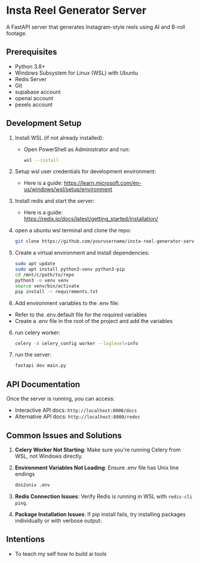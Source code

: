 # Insta Reel Generator Server

A FastAPI server that generates Instagram-style reels using AI and B-roll
footage.

## Prerequisites

- Python 3.8+
- Windows Subsystem for Linux (WSL) with Ubuntu
- Redis Server
- Git
- supabase account
- openai account
- pexels account

## Development Setup

1. Install WSL (if not already installed):
   - Open PowerShell as Administrator and run:
     ```bash
     wsl --install
     ```

2. Setup wsl user credentials for development environment:
   - Here is a guide:
     https://learn.microsoft.com/en-us/windows/wsl/setup/environment

3. Install redis and start the server:
   - Here is a guide: https://redis.io/docs/latest/getting_started/installation/

4. open a ubuntu wsl terminal and clone the repo:
   ```bash
   git clone https://github.com/yourusername/insta-reel-generator-server.git
   ```

5. Create a virtual environment and install dependencies:
   ```bash
   sudo apt update
   sudo apt install python3-venv python3-pip
   cd /mnt/c/path/to/repo
   python3 -m venv venv
   source venv/bin/activate
   pip install -r requirements.txt
   ```

6. Add environment variables to the .env file:

- Refer to the .env.default file for the required variables
- Create a .env file in the root of the project and add the variables

6. run celery worker:
   ```bash
   celery -A celery_config worker --loglevel=info
   ```

7. run the server:
   ```bash
   fastapi dev main.py
   ```

## API Documentation

Once the server is running, you can access:

- Interactive API docs: `http://localhost:8000/docs`
- Alternative API docs: `http://localhost:8000/redoc`

## Common Issues and Solutions

1. **Celery Worker Not Starting**: Make sure you're running Celery from WSL, not
   Windows directly.

2. **Environment Variables Not Loading**: Ensure .env file has Unix line endings
   ```bash
   dos2unix .env
   ```

3. **Redis Connection Issues**: Verify Redis is running in WSL with
   `redis-cli ping`.

4. **Package Installation Issues**: If pip install fails, try installing
   packages individually or with verbose output:

## Intentions

- To teach my self how to build ai tools
